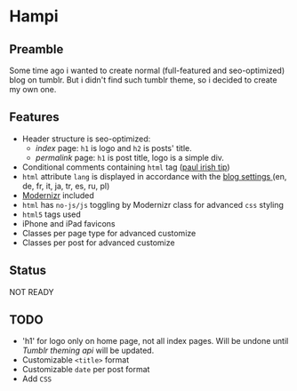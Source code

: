 Hampi
=====

Preamble
--------
Some time ago i wanted to create normal (full-featured and seo-optimized) blog on tumblr. But i didn't find such tumblr theme, so i decided to create my own one.


Features
--------
* Header structure is seo-optimized:
	* *index* page: `h1` is logo and `h2` is posts' title.
	* *permalink* page: `h1` is post title, logo is a simple div.
* Conditional comments containing `html` tag ([paul irish tip][1])
* `html` attribute `lang` is displayed in accordance with the [blog settings ][2] (en, de, fr, it, ja, tr, es, ru, pl)
* [Modernizr][3] included
* `html` has `no-js/js` toggling by Modernizr class for advanced `css` styling
* `html5` tags used
* iPhone and iPad favicons
* Classes per page type for advanced customize
* Classes per post for advanced customize

Status
------
NOT READY

TODO
-----
* 'h1' for logo only on home page, not all index pages. Will be undone until *Tumblr theming api* will be updated.
* Customizable `<title>` format
* Customizable `date` per post format
* Add `CSS`


[1]: http://paulirish.com/2008/conditional-stylesheets-vs-css-hacks-answer-neither
[2]: https://www.tumblr.com/preferences
[3]: https://github.com/Modernizr/Modernizr